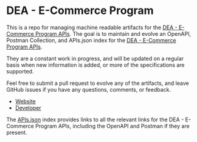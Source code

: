 # DEA - E-Commerce ProgramThis is a repo for managing machine readable artifacts for the [DEA - E-Commerce Program APIs](http://www.deaecom.gov/). The goal is to maintain and evolve an OpenAPI, Postman Collection, and APIs.json index for the [DEA - E-Commerce Program APIs](http://www.deaecom.gov/).They are a constant work in progress, and will be updated on a regular basis when new information is added, or more of the specifications are supported.Feel free to submit a pull request to evolve any of the artifacts, and leave GitHub issues if you have any questions, comments, or feedback.- [Website](http://www.deaecom.gov/)- [Developer](http://www.deaecom.gov/)The [APIs.json](https://github.com/api-evangelist/dea--ecommerce-program/blob/master/apis.json) index provides links to all the relevant links for the DEA - E-Commerce Program APIs, including the OpenAPI and Postman if they are present.